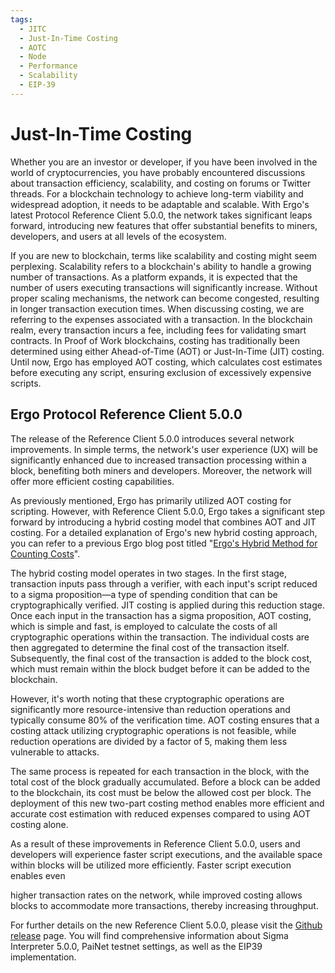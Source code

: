 ```yaml
---
tags:
  - JITC
  - Just-In-Time Costing
  - AOTC
  - Node
  - Performance
  - Scalability
  - EIP-39
---
```


# Just-In-Time Costing

Whether you are an investor or developer, if you have been involved in the world of cryptocurrencies, you have probably encountered discussions about transaction efficiency, scalability, and costing on forums or Twitter threads. For a blockchain technology to achieve long-term viability and widespread adoption, it needs to be adaptable and scalable. With Ergo's latest Protocol Reference Client 5.0.0, the network takes significant leaps forward, introducing new features that offer substantial benefits to miners, developers, and users at all levels of the ecosystem.

If you are new to blockchain, terms like scalability and costing might seem perplexing. Scalability refers to a blockchain's ability to handle a growing number of transactions. As a platform expands, it is expected that the number of users executing transactions will significantly increase. Without proper scaling mechanisms, the network can become congested, resulting in longer transaction execution times. When discussing costing, we are referring to the expenses associated with a transaction. In the blockchain realm, every transaction incurs a fee, including fees for validating smart contracts. In Proof of Work blockchains, costing has traditionally been determined using either Ahead-of-Time (AOT) or Just-In-Time (JIT) costing. Until now, Ergo has employed AOT costing, which calculates cost estimates before executing any script, ensuring exclusion of excessively expensive scripts.

## Ergo Protocol Reference Client 5.0.0

The release of the Reference Client 5.0.0 introduces several network improvements. In simple terms, the network's user experience (UX) will be significantly enhanced due to increased transaction processing within a block, benefiting both miners and developers. Moreover, the network will offer more efficient costing capabilities.

As previously mentioned, Ergo has primarily utilized AOT costing for scripting. However, with Reference Client 5.0.0, Ergo takes a significant step forward by introducing a hybrid costing model that combines AOT and JIT costing. For a detailed explanation of Ergo's new hybrid costing approach, you can refer to a previous Ergo blog post titled "[Ergo's Hybrid Method for Counting Costs](https://ergoplatform.org/en/blog/2022-02-09-ergos-hybrid-method-for-counting-costs/)".

The hybrid costing model operates in two stages. In the first stage, transaction inputs pass through a verifier, with each input's script reduced to a sigma proposition—a type of spending condition that can be cryptographically verified. JIT costing is applied during this reduction stage. Once each input in the transaction has a sigma proposition, AOT costing, which is simple and fast, is employed to calculate the costs of all cryptographic operations within the transaction. The individual costs are then aggregated to determine the final cost of the transaction itself. Subsequently, the final cost of the transaction is added to the block cost, which must remain within the block budget before it can be added to the blockchain.

However, it's worth noting that these cryptographic operations are significantly more resource-intensive than reduction operations and typically consume 80% of the verification time. AOT costing ensures that a costing attack utilizing cryptographic operations is not feasible, while reduction operations are divided by a factor of 5, making them less vulnerable to attacks.

The same process is repeated for each transaction in the block, with the total cost of the block gradually accumulated. Before a block can be added to the blockchain, its cost must be below the allowed cost per block. The deployment of this new two-part costing method enables more efficient and accurate cost estimation with reduced expenses compared to using AOT costing alone.

As a result of these improvements in Reference Client 5.0.0, users and developers will experience faster script executions, and the available space within blocks will be utilized more efficiently. Faster script execution enables even

 higher transaction rates on the network, while improved costing allows blocks to accommodate more transactions, thereby increasing throughput.

For further details on the new Reference Client 5.0.0, please visit the [Github release](https://github.com/ergoplatform/ergo/releases/tag/v5.0.0) page. You will find comprehensive information about Sigma Interpreter 5.0.0, PaiNet testnet settings, as well as the EIP39 implementation.
